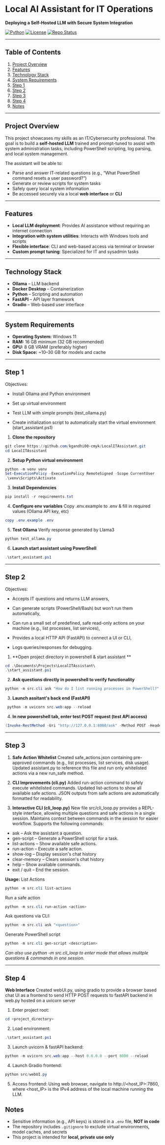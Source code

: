 # Local AI Assistant for IT Operations  
**Deploying a Self-Hosted LLM with Secure System Integration**

[![Python](https://img.shields.io/badge/Python-3.13.7-blue?logo=python&logoColor=white)](https://www.python.org/) 
[![License](https://img.shields.io/badge/License-MIT-green)](LICENSE)
[![Repo Status](https://img.shields.io/badge/Status-Phase%201-yellow)](README.md)

---

## Table of Contents

1. [Project Overview](#project-overview)  
2. [Features](#features)  
3. [Technology Stack](#technology-stack)  
4. [System Requirements](#system-requirements)  
5. [Step 1](#step-1)  
6. [Step 2](#Step-2)
7. [Step 3](#Step-3)
8. [Step 4](#Step-4) 
9. [Notes](#notes)

---

## Project Overview

This project showcases my skills as an IT/Cybersecurity professional. The goal is to build a **self-hosted LLM** trained and prompt-tuned to assist with system administration tasks, including PowerShell scripting, log parsing, and local system management.  

The assistant will be able to:  
- Parse and answer IT-related questions (e.g., “What PowerShell command resets a user password?”)  
- Generate or review scripts for system tasks  
- Safely query local system information  
- Be accessed securely via a local **web interface** or **CLI**

---

## Features

- **Local LLM deployment**: Provides AI assistance without requiring an internet connection  
- **Integration with system utilities**: Interacts with Windows tools and scripts  
- **Flexible interface**: CLI and web-based access via terminal or browser  
- **Custom prompt tuning**: Specialized for IT and sysadmin tasks  

---

## Technology Stack

- **Ollama** – LLM backend  
- **Docker Desktop** – Containerization  
- **Python** – Scripting and automation 
- **FastAPI** – API layer framework  
- **Gradio** – Web-based user interface  

---

## System Requirements

- **Operating System:** Windows 11  
- **RAM:** 16 GB minimum (32 GB recommended)  
- **GPU:** 8 GB VRAM (preferably higher)  
- **Disk Space:** ~10–30 GB for models and cache  

---

## Step 1
Objectives:
- Install Ollama and Python environment

- Set up virtual environment

- Test LLM with simple prompts (test_ollama.py)

- Create initialization script to automatically start the virtual environment (start_assistant.ps1)

1. **Clone the repository**
```powershell
git clone https://github.com/kgandhi00-cmyk/LocalITAssistant.git
cd LocalITAssistant
```
2. **Setup Python virtual environment**
```powershell
python -m venv venv
Set-ExecutionPolicy -ExecutionPolicy RemoteSigned -Scope CurrentUser
.\venv\Scripts\Activate
```
3. **Install Dependencies**
```powershell
pip install -r requirements.txt
```
4. **Configure env variables**
Copy .env.example to .env & fill in required values (Ollama API key, etc)
```powershell
copy .env.example .env
```
5. **Test Ollama**
Verify response generated by Llama3
```powershell
python test_ollama.py
```
6. **Launch start assistant using PowerShell**
``` powershell
.\start_assistant.ps1
```

---

## Step 2
Objectives:
- Accepts IT questions and returns LLM answers,

- Can generate scripts (PowerShell/Bash) but won’t run them automatically,

- Can run a small set of predefined, safe read-only actions on your machine (e.g., list processes, list services),

- Provides a local HTTP API (FastAPI) to connect a UI or CLI,

- Logs queries/responses for debugging.

1. **Open project directory in powershell & start assistant **
```powershell
cd .\Documents\Projects\LocalITAssistant\
.\start_assistant.ps1
```
2. **Ask questions directly in powershell to verify functionality**
```powershell
python -m src.cli ask "How do I list running processes in PowerShell?"
```
3. **Launch assitant's back end (FastAPI)**
```powershell
 python -m uvicorn src.web:app --reload   
```
4. **In new powershell tab, enter test POST request (test API access)**
```powershell
(Invoke-RestMethod -Uri "http://127.0.0.1:8000/ask" -Method POST -Headers @{ "x-api-key"="example_api_key_please_replace" } -Body (@{ question="How do I list all running services in PowerShell?" } | ConvertTo-Json) -ContentType "application/json").answer
```

---

## Step 3
1. **Safe Action Whitelist**
Created safe_actions.json containing pre-approved commands (e.g., list processes, list services, disk usage).
Updated assistant.py to reference this file and run only whitelisted actions via a new run_safe method.

2. **CLI Improvements (cli.py)**
Added run-action command to safely execute whitelisted commands.
Updated list-actions to show all available safe actions.
JSON outputs from safe actions are automatically formatted for readability.

3. **Interactive CLI (cli_loop.py)**
New file src/cli_loop.py provides a REPL-style interface, allowing multiple questions and safe actions in a single session.
Maintains context between commands in the session for easier workflow.
Supports the following commands:
- ask <question> – Ask the assistant a question.
- gen-script <task> – Generate a PowerShell script for a task.
- list-actions – Show available safe actions.
- run-action <action> – Execute a safe action.
- show-log – Display session's chat history
- clear-memory – Clears session's chat history
- help – Show available commands.
- exit / quit – End the session.

**Usage:**
List Actions
```powershell
python -m src.cli list-actions
```
Run a safe action
```powershell
python -m src.cli run-action <action>
```
Ask questions via CLI:
```powershell
python -m src.cli ask "<question>"
```
Generate PowerShell script
```powershell
python -m src.cli gen-script <description>
```
*Can also use python -m src.cli_loop to enter mode that allows mulitple questions & commands in one session.*

---

## Step 4
**Web Interface**
Created webUI.py, using gradio to provide a browser based chat UI as a frontend to send HTTP POST requests to fastAPI backend in web.py hosted on a uvicorn server
1. Enter project root:
```powershell
cd <project_directory>
```
2. Load environment:
```powershell
.\start_assistant.ps1
```
3. Launch uvicorn & fastAPI backend:
```powershell
python -m uvicorn src.web:app --host 0.0.0.0 --port 8000 --reload
```
4. Launch Gradio frontend:
```powershell
python src/webUI.py
```
5. Access frontend:
Using web browser, navigate to http://<host_IP>:7860, where <host_IP> is the IPv4 address of the local machine running the LLM. 

## Notes

- Sensitive information (e.g., API keys) is stored in a `.env` file, **NOT in code**  
- The repository includes `.gitignore` to exclude virtual environments, model caches, and secrets  
- This project is intended for **local, private use only**
